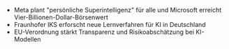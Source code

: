 - Meta plant "persönliche Superintelligenz" für alle und Microsoft erreicht Vier-Billionen-Dollar-Börsenwert
- Fraunhofer IKS erforscht neue Lernverfahren für KI in Deutschland
- EU-Verordnung stärkt Transparenz und Risikoabschätzung bei KI-Modellen
